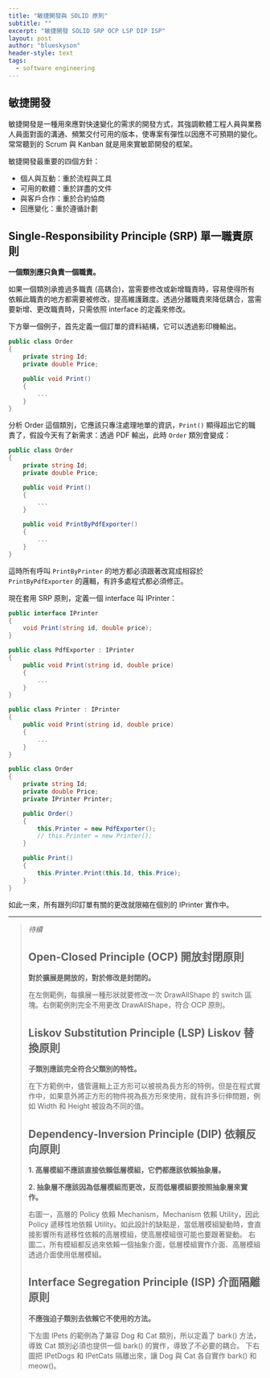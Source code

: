 ```yaml
---
title: "敏捷開發與 SOLID 原則"
subtitle: ""
excerpt: "敏捷開發 SOLID SRP OCP LSP DIP ISP"
layout: post
author: "blueskyson"
header-style: text
tags:
  - software engineering
---
```


## 敏捷開發

敏捷開發是一種用來應對快速變化的需求的開發方式，其強調軟體工程人員與業務人員面對面的溝通、頻繁交付可用的版本，使專案有彈性以因應不可預期的變化。常常聽到的 Scrum 與 Kanban 就是用來實敏節開發的框架。

敏捷開發最重要的四個方針：

- 個人與互動：重於流程與工具
- 可用的軟體：重於詳盡的文件
- 與客戶合作：重於合約協商
- 回應變化：重於遵循計劃

## Single-Responsibility Principle (SRP) 單一職責原則

**一個類別應只負責一個職責。**

如果一個類別承擔過多職責 (高耦合)，當需要修改或新增職責時，容易使得所有依賴此職責的地方都需要被修改，提高維護難度。透過分離職責來降低耦合，當需要新增、更改職責時，只需依照 interface 的定義來修改。

下方舉一個例子，首先定義一個訂單的資料結構，它可以透過影印機輸出。

```csharp
public class Order
{
    private string Id;
    private double Price;

    public void Print()
    {
        ...
    }
}
```

分析 Order 這個類別，它應該只專注處理地單的資訊，`Print()` 顯得超出它的職責了，假設今天有了新需求：透過 PDF 輸出，此時 `Order` 類別會變成：

```csharp
public class Order
{
    private string Id;
    private double Price;

    public void Print()
    {
        ...
    }

    public void PrintByPdfExporter()
    {
        ...
    }
}
```

這時所有呼叫 `PrintByPrinter` 的地方都必須跟著改寫成相容於 `PrintByPdfExporter` 的邏輯，有許多處程式都必須修正。

現在套用 SRP 原則，定義一個 interface 叫 IPrinter：

```csharp
public interface IPrinter
{
    void Print(string id, double price);
}

public class PdfExporter : IPrinter
{
    public void Print(string id, double price)
    {
        ...
    }
}

public class Printer : IPrinter
{
    public void Print(string id, double price)
    {
        ...
    }
}

public class Order
{
    private string Id;
    private double Price;
    private IPrinter Printer;

    public Order()
    {
        this.Printer = new PdfExporter();
        // this.Printer = new Printer();
    }

    public Print()
    {
        this.Printer.Print(this.Id, this.Price);
    }
}
```

如此一來，所有跟列印訂單有關的更改就限縮在個別的 IPrinter 實作中。

---

> *待續*
> ## Open-Closed Principle (OCP) 開放封閉原則
> 
> **對於擴展是開放的，對於修改是封閉的。**
> 
> 在左側範例，每擴展一種形狀就要修改一次 DrawAllShape 的 switch 區塊。右側範例則完全不用更改 DrawAllShape，符合 OCP 原則。
> 
> ## Liskov Substitution Principle (LSP) Liskov 替換原則
> 
> **子類別應該完全符合父類別的特性。**
> 
> 在下方範例中，儘管邏輯上正方形可以被視為長方形的特例，但是在程式實作中，如果意外將正方形的物件視為長方形來使用，就有許多衍伸問題，例如 Width 和 Height 被設為不同的值。
> 
> ## Dependency-Inversion Principle (DIP) 依賴反向原則
> 
> **1. 高層模組不應該直接依賴低層模組，它們都應該依賴抽象層。**
> 
> **2. 抽象層不應該因為低層模組而更改，反而低層模組要按照抽象層來實作。**
> 
> 右圖一，高層的 Policy 依賴 Mechanism，Mechanism 依賴 Utility，因此 Policy 遞移性地依賴 Utility。如此設計的缺點是，當低層模組變動時，會直接影響所有遞移性依賴的高層模組，使高層模組很可能也要跟著變動。
> 右圖二，所有模組都反過來依賴一個抽象介面，低層模組實作介面、高層模組透過介面使用低層模組。
> 
> ## Interface Segregation Principle (ISP) 介面隔離原則
> 
> **不應強迫子類別去依賴它不使用的方法。**
> 
> 下左圖 IPets 的範例為了兼容 Dog 和 Cat 類別，所以定義了 bark() 方法，導致 Cat 類別必須也提供一個 bark() 的實作，導致了不必要的耦合。
> 下右圖把 IPetDogs 和 IPetCats 隔離出來，讓 Dog 與 Cat 各自實作 bark() 和 meow()。